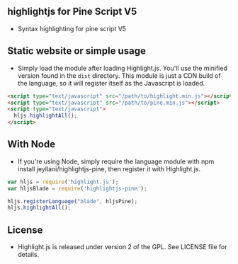## highlightjs for Pine Script V5
- Syntax highlighting for pine script V5

## Static website or simple usage

- Simply load the module after loading Highlight.js. You'll use the minified version found in the `dist` directory. This module is just a CDN build of the language, so it will register itself as the Javascript is loaded.
```html
<script type="text/javascript" src="/path/to/highlight.min.js"></script>
<script type="text/javascript" src="/path/to/pine.min.js"></script>
<script type="text/javascript">
  hljs.highlightAll();
</script>
```
## With Node
- If you're using Node, simply require the language module with npm install jeyllani/highlightjs-pine, then register it with Highlight.js.

```javascript
var hljs = require('highlight.js');
var hljsBlade = require('highlightjs-pine');

hljs.registerLanguage("blade", hljsPine);
hljs.highlightAll();
```
## License
- Highlight.js is released under version 2 of the GPL. See LICENSE file for details.